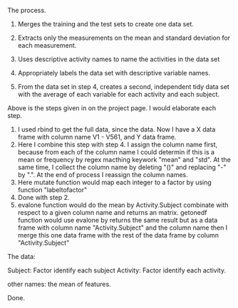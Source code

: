 The process.

1.    Merges the training and the test sets to create one data set.
2.    Extracts only the measurements on the mean and standard deviation for each measurement. 
3.    Uses descriptive activity names to name the activities in the data set
4.    Appropriately labels the data set with descriptive variable names. 

5.    From the data set in step 4, creates a second, independent tidy data set with the average of each variable for each activity and each subject.

Above is the steps given in on the project page. I would elaborate each step. 

1. I used rbind to get the full data, since the data. Now I have a X data frame with column name
   V1 - V561, and Y data frame.
2. Here I combine this step with step 4.  I assign the column name first, 
   because from each of the column name I could determin if this is a mean 
   or frequency by regex macthing keywork "mean" and "std". At the same 
   time, I collect the column name by deleting "()" and replacing "-" by ".". 
   At the end of process I reassign the column names.
3. Here mutate function would map each integer to a factor by using function "labeltofactor"
4. Done with step 2.
5. evalone function would do the mean by Activity.Subject combinate with respect
   to a given column name and returns an matrix.
   getonedf function would use evalone by returns the same result but as a data frame with
   column name "Activity.Subject" and the column name
   then I merge this one data frame with the rest of the data frame by column "Activity.Subject"

The data:

Subject: Factor identify each subject
Activity: Factor identify each activity.

other names:
the mean of features.

Done.
   